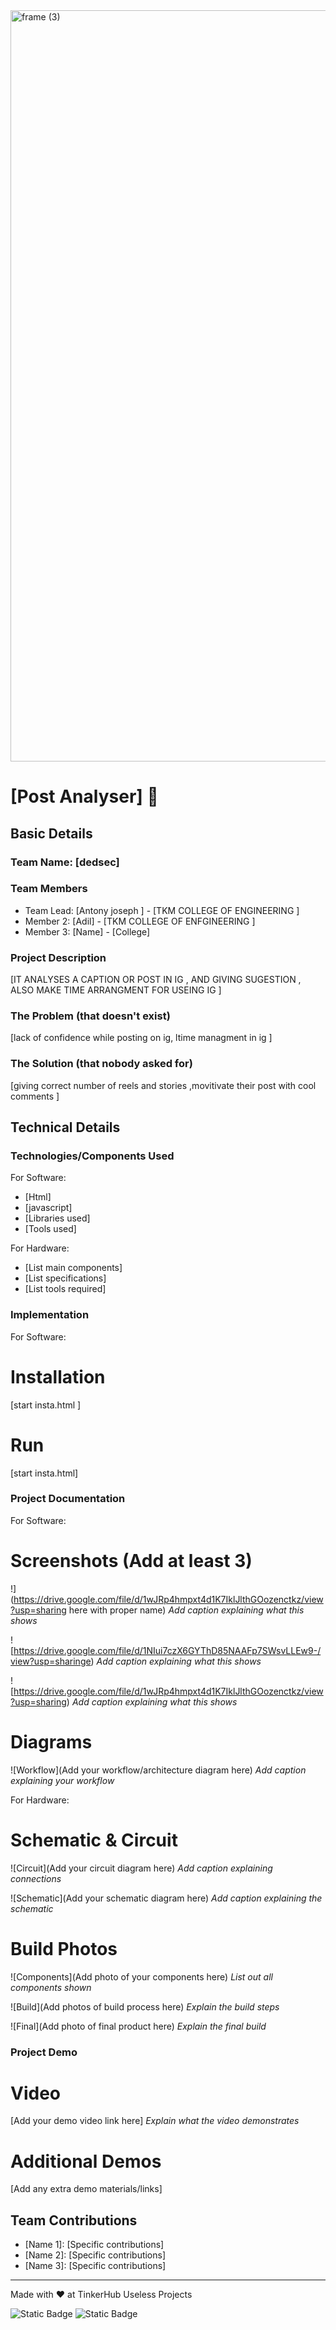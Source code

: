 <img width="3188" height="1202" alt="frame (3)" src="https://github.com/user-attachments/assets/517ad8e9-ad22-457d-9538-a9e62d137cd7" />


# [Post Analyser] 🎯


## Basic Details
### Team Name: [dedsec]


### Team Members
- Team Lead: [Antony joseph ] - [TKM COLLEGE OF ENGINEERING ]
- Member 2: [Adil] - [TKM COLLEGE OF ENFGINEERING ]
- Member 3: [Name] - [College]

### Project Description
[IT ANALYSES A CAPTION OR POST IN IG , AND GIVING SUGESTION , ALSO MAKE TIME ARRANGMENT FOR USEING IG ]

### The Problem (that doesn't exist)
[lack of confidence while posting on ig, ltime managment in ig ]

### The Solution (that nobody asked for)
[giving correct number of reels and stories ,movitivate their post with cool comments  ]

## Technical Details
### Technologies/Components Used
For Software:
- [Html]
- [javascript]
- [Libraries used]
- [Tools used]

For Hardware:
- [List main components]
- [List specifications]
- [List tools required]

### Implementation
For Software:
# Installation
[start insta.html  ]

# Run
[start insta.html]

### Project Documentation
For Software:

# Screenshots (Add at least 3)
!](https://drive.google.com/file/d/1wJRp4hmpxt4d1K7IklJlthGOozenctkz/view?usp=sharing here with proper name)
*Add caption explaining what this shows*

![https://drive.google.com/file/d/1NIui7czX6GYThD85NAAFp7SWsvLLEw9-/view?usp=sharinge)
*Add caption explaining what this shows*

![https://drive.google.com/file/d/1wJRp4hmpxt4d1K7IklJlthGOozenctkz/view?usp=sharing)
*Add caption explaining what this shows*

# Diagrams
![Workflow](Add your workflow/architecture diagram here)
*Add caption explaining your workflow*

For Hardware:

# Schematic & Circuit
![Circuit](Add your circuit diagram here)
*Add caption explaining connections*

![Schematic](Add your schematic diagram here)
*Add caption explaining the schematic*

# Build Photos
![Components](Add photo of your components here)
*List out all components shown*

![Build](Add photos of build process here)
*Explain the build steps*

![Final](Add photo of final product here)
*Explain the final build*

### Project Demo
# Video
[Add your demo video link here]
*Explain what the video demonstrates*

# Additional Demos
[Add any extra demo materials/links]

## Team Contributions
- [Name 1]: [Specific contributions]
- [Name 2]: [Specific contributions]
- [Name 3]: [Specific contributions]

---
Made with ❤️ at TinkerHub Useless Projects 

![Static Badge](https://img.shields.io/badge/TinkerHub-24?color=%23000000&link=https%3A%2F%2Fwww.tinkerhub.org%2F)
![Static Badge](https://img.shields.io/badge/UselessProjects--25-25?link=https%3A%2F%2Fwww.tinkerhub.org%2Fevents%2FQ2Q1TQKX6Q%2FUseless%2520Projects)


